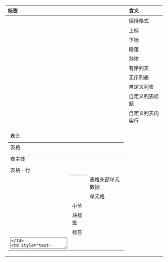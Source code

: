 标签 | 含义  
:--|:--  
<pre> | 保持格式
<sup> | 上标
<sub> | 下标
<p> | 段落
<em> | 斜体
<ul> | 有序列表
<ol> | 无序列表
<dl> | 自定义列表
<dt> | 自定义列表标题
<dd> | 自定义列表内容行
<table> | 表格
<thead> | 表头
<tbody> | 表主体
<tr> | 表格一行
<th> | 表格头部单元数据
<td> | 单元格
<span> | 小节
<div> | 块标签
<label> | 标签
<textarea> | 文本域
<select> | 下拉列表
<option> | 下拉列表选项
<filedset> | 表单组
<legend> | 表单组标题
<iframe> | 内联标签

**部分属性含义**   
属性 | 含义    
rowspan | 竖排合并
colspan | 横排合并
border | 表格边框
target | 链接打开方式 
 _blank | 在新标签打开 
 _self  |  在当前页面打开
readonly | 只读模式
disable | 不可编辑
checked | 默认被选中
multiple | 多选(一般用于下拉列表)

**快速生成标签**
ul>li*5 | 快速生成5个有序列表li标签
input:text | 快速生成一个text类型的input标签

**CSS常用属性介绍**
